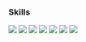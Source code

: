 ### 


### Skills
<img src="https://img.shields.io/badge/Adobephotoshop-31A8FF?style=flat-square&logo=Adobephotoshop&logoColor=white"/> <img src="https://img.shields.io/badge/Adobeillustrator-FF9A00?style=flat-square&logo=Adobeillustrator&logoColor=white"/> <img src="https://img.shields.io/badge/Adobexd-FF61F6?style=flat-square&logo=Adobexd&logoColor=white"/> <img src="https://img.shields.io/badge/axios-5A29E4?style=flat-square&logo=axios&logoColor=white"/> <img src="https://img.shields.io/badge/createreactapp-09D3AC?style=flat-square&logo=createreactapp&logoColor=white"/> <img src="https://img.shields.io/badge/eslint-4B32C3?style=flat-square&logo=eslint&logoColor=white"/> <img src="https://img.shields.io/badge/html5-E34F26?style=flat-square&logo=html5&logoColor=white"/>


 
